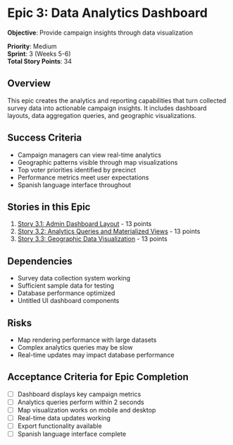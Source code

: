 # Epic 3: Data Analytics Dashboard

**Objective**: Provide campaign insights through data visualization

**Priority**: Medium  
**Sprint**: 3 (Weeks 5-6)  
**Total Story Points**: 34

## Overview
This epic creates the analytics and reporting capabilities that turn collected survey data into actionable campaign insights. It includes dashboard layouts, data aggregation queries, and geographic visualizations.

## Success Criteria
- Campaign managers can view real-time analytics
- Geographic patterns visible through map visualizations
- Top voter priorities identified by precinct
- Performance metrics meet user expectations
- Spanish language interface throughout

## Stories in this Epic
1. [Story 3.1: Admin Dashboard Layout](./story-3.1-admin-dashboard.md) - 13 points
2. [Story 3.2: Analytics Queries and Materialized Views](./story-3.2-analytics-queries.md) - 13 points  
3. [Story 3.3: Geographic Data Visualization](./story-3.3-geographic-visualization.md) - 13 points

## Dependencies
- Survey data collection system working
- Sufficient sample data for testing
- Database performance optimized
- Untitled UI dashboard components

## Risks
- Map rendering performance with large datasets
- Complex analytics queries may be slow
- Real-time updates may impact database performance

## Acceptance Criteria for Epic Completion
- [ ] Dashboard displays key campaign metrics
- [ ] Analytics queries perform within 2 seconds
- [ ] Map visualization works on mobile and desktop
- [ ] Real-time data updates working
- [ ] Export functionality available
- [ ] Spanish language interface complete